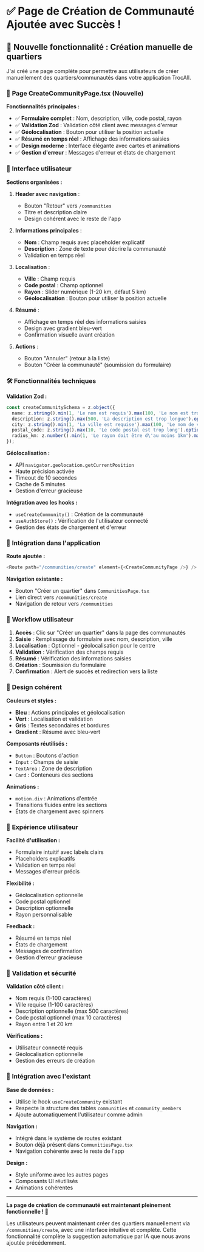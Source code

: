 # ✅ Page de Création de Communauté Ajoutée avec Succès !

## 🎯 **Nouvelle fonctionnalité : Création manuelle de quartiers**

J'ai créé une page complète pour permettre aux utilisateurs de créer manuellement des quartiers/communautés dans votre application TrocAll.

### 📱 **Page CreateCommunityPage.tsx (Nouvelle)**

**Fonctionnalités principales :**
- ✅ **Formulaire complet** : Nom, description, ville, code postal, rayon
- ✅ **Validation Zod** : Validation côté client avec messages d'erreur
- ✅ **Géolocalisation** : Bouton pour utiliser la position actuelle
- ✅ **Résumé en temps réel** : Affichage des informations saisies
- ✅ **Design moderne** : Interface élégante avec cartes et animations
- ✅ **Gestion d'erreur** : Messages d'erreur et états de chargement

### 🎨 **Interface utilisateur**

**Sections organisées :**

1. **Header avec navigation** :
   - Bouton "Retour" vers `/communities`
   - Titre et description claire
   - Design cohérent avec le reste de l'app

2. **Informations principales** :
   - **Nom** : Champ requis avec placeholder explicatif
   - **Description** : Zone de texte pour décrire la communauté
   - Validation en temps réel

3. **Localisation** :
   - **Ville** : Champ requis
   - **Code postal** : Champ optionnel
   - **Rayon** : Slider numérique (1-20 km, défaut 5 km)
   - **Géolocalisation** : Bouton pour utiliser la position actuelle

4. **Résumé** :
   - Affichage en temps réel des informations saisies
   - Design avec gradient bleu-vert
   - Confirmation visuelle avant création

5. **Actions** :
   - Bouton "Annuler" (retour à la liste)
   - Bouton "Créer la communauté" (soumission du formulaire)

### 🛠 **Fonctionnalités techniques**

**Validation Zod :**
```typescript
const createCommunitySchema = z.object({
  name: z.string().min(1, 'Le nom est requis').max(100, 'Le nom est trop long'),
  description: z.string().max(500, 'La description est trop longue').optional(),
  city: z.string().min(1, 'La ville est requise').max(100, 'Le nom de ville est trop long'),
  postal_code: z.string().max(10, 'Le code postal est trop long').optional(),
  radius_km: z.number().min(1, 'Le rayon doit être d\'au moins 1km').max(20, 'Le rayon ne peut pas dépasser 20km'),
});
```

**Géolocalisation :**
- API `navigator.geolocation.getCurrentPosition`
- Haute précision activée
- Timeout de 10 secondes
- Cache de 5 minutes
- Gestion d'erreur gracieuse

**Intégration avec les hooks :**
- `useCreateCommunity()` : Création de la communauté
- `useAuthStore()` : Vérification de l'utilisateur connecté
- Gestion des états de chargement et d'erreur

### 🔗 **Intégration dans l'application**

**Route ajoutée :**
```typescript
<Route path="/communities/create" element={<CreateCommunityPage />} />
```

**Navigation existante :**
- Bouton "Créer un quartier" dans `CommunitiesPage.tsx`
- Lien direct vers `/communities/create`
- Navigation de retour vers `/communities`

### 🎯 **Workflow utilisateur**

1. **Accès** : Clic sur "Créer un quartier" dans la page des communautés
2. **Saisie** : Remplissage du formulaire avec nom, description, ville
3. **Localisation** : Optionnel - géolocalisation pour le centre
4. **Validation** : Vérification des champs requis
5. **Résumé** : Vérification des informations saisies
6. **Création** : Soumission du formulaire
7. **Confirmation** : Alert de succès et redirection vers la liste

### 🎨 **Design cohérent**

**Couleurs et styles :**
- **Bleu** : Actions principales et géolocalisation
- **Vert** : Localisation et validation
- **Gris** : Textes secondaires et bordures
- **Gradient** : Résumé avec bleu-vert

**Composants réutilisés :**
- `Button` : Boutons d'action
- `Input` : Champs de saisie
- `TextArea` : Zone de description
- `Card` : Conteneurs des sections

**Animations :**
- `motion.div` : Animations d'entrée
- Transitions fluides entre les sections
- États de chargement avec spinners

### 📱 **Expérience utilisateur**

**Facilité d'utilisation :**
- Formulaire intuitif avec labels clairs
- Placeholders explicatifs
- Validation en temps réel
- Messages d'erreur précis

**Flexibilité :**
- Géolocalisation optionnelle
- Code postal optionnel
- Description optionnelle
- Rayon personnalisable

**Feedback :**
- Résumé en temps réel
- États de chargement
- Messages de confirmation
- Gestion d'erreur gracieuse

### 🔧 **Validation et sécurité**

**Validation côté client :**
- Nom requis (1-100 caractères)
- Ville requise (1-100 caractères)
- Description optionnelle (max 500 caractères)
- Code postal optionnel (max 10 caractères)
- Rayon entre 1 et 20 km

**Vérifications :**
- Utilisateur connecté requis
- Géolocalisation optionnelle
- Gestion des erreurs de création

### 🎯 **Intégration avec l'existant**

**Base de données :**
- Utilise le hook `useCreateCommunity` existant
- Respecte la structure des tables `communities` et `community_members`
- Ajoute automatiquement l'utilisateur comme admin

**Navigation :**
- Intégré dans le système de routes existant
- Bouton déjà présent dans `CommunitiesPage.tsx`
- Navigation cohérente avec le reste de l'app

**Design :**
- Style uniforme avec les autres pages
- Composants UI réutilisés
- Animations cohérentes

---

**La page de création de communauté est maintenant pleinement fonctionnelle ! 🎉**

Les utilisateurs peuvent maintenant créer des quartiers manuellement via `/communities/create`, avec une interface intuitive et complète. Cette fonctionnalité complète la suggestion automatique par IA que nous avons ajoutée précédemment.
